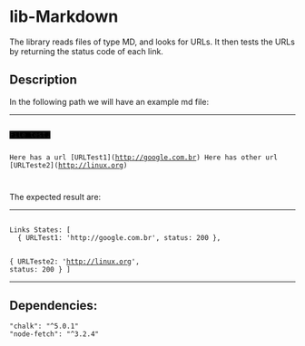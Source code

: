 # lib-Markdown

The library reads files of type MD, and looks for URLs. It then tests the URLs by returning the status code of each link.

<h2>Description</h2>
<p>In the following path we will have an example md file:</p>
<hr />
<code style="background-color: black">
File test.

Here has a url \[URLTest1\]\(http://google.com.br)
Here has other url \[URLTeste2\]\(http://linux.org)

</code>

<p>The expected result are:</p>
<hr />
<code>
Links States: [
  { URLTest1: 'http://google.com.br', status: 200 },
  
  { URLTeste2: 'http://linux.org', status: 200 }
]
</code>

<hr />

<h2>Dependencies:</h2>

    "chalk": "^5.0.1"
    "node-fetch": "^3.2.4"